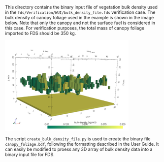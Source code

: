 This directory contains the binary input file of vegetation bulk density used in the `fds/Verification/WUI/bulk_density_file.fds` verification case.
The bulk density of canopy foliage used in the example is shown in the image below. Note that only the canopy and not the surface fuel is considered in this case. For verification purposes, the total mass of canopy foliage imported to FDS should be 350 kg.

<img src="example_canopy.png" alt="canopy data for verification" width="400"/>

The script `create_bulk_density_file.py` is used to create the binary file `canopy_foliage.bdf`, following the formatting described in the User Guide. It can easily be modified to proess any 3D array of bulk density data into a binary input file for FDS.